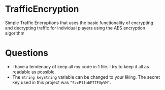 # TrafficEncryption
Simple Traffic Encryptions that uses the basic functionality of encrypting and decrypting traffic for individual players using the AES encryption algorithm

# Questions
- I have a tendenacy of keep all my code in 1 file. I try to keep it all as readable as possible.
- The `String keyString` variable can be changed to your liking. The secret key used in this project was `"SzcP1fabE77FUpVM"`.
